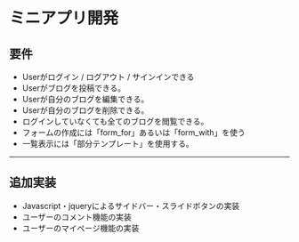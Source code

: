 # ミニアプリ開発

## 要件
- Userがログイン / ログアウト / サインインできる
- Userがブログを投稿できる。
- Userが自分のブログを編集できる。
- Userが自分のブログを削除できる。
- ログインしていなくても全てのブログを閲覧できる。
- フォームの作成には「form_for」あるいは「form_with」を使う
- 一覧表示には「部分テンプレート」を使用する。

***

## 追加実装
- Javascript・jqueryによるサイドバー・スライドボタンの実装
- ユーザーのコメント機能の実装
- ユーザーのマイページ機能の実装
